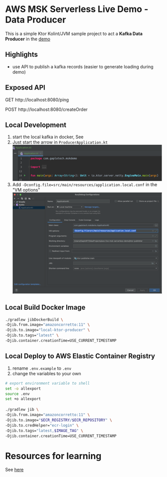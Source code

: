 # AWS MSK Serverless Live Demo - Data Producer
This is a simple Ktor Kolint/JVM sample project to act a **Kafka Data Producer** in the 
[demo](https://github.com/gaplo917/aws-msk-v2-serverless-demo) 

## Highlights
- use API to publish a kafka records (easier to generate loading during demo)

## Exposed API

GET http://localhost:8080/ping

POST http://localhost:8080/createOrder

## Local Development

1. start the local kafka in docker, See 
2. Just start the arrow in `ProducerApplication.kt`
![](./intelij-ktor-play-button.png)
3. Add `-Dconfig.file=src/main/resources/application.local.conf` in the "VM options"
![](./intelij-ktor-vm-options.png)

## Local Build Docker Image
```bash
./gradlew jibDockerBuild \
-Djib.from.image="amazoncorretto:11" \
-Djib.to.image="local-ktor-producer" \
-Djib.to.tags="latest" \
-Djib.container.creationTime=USE_CURRENT_TIMESTAMP 
```

## Local Deploy to AWS Elastic Container Registry

1. rename `.env.example` to `.env`
2. change the variables to your own

```bash
# export environment variable to shell
set -o allexport
source .env
set +o allexport

./gradlew jib \
-Djib.from.image="amazoncorretto:11" \
-Djib.to.image="$ECR_REGISTRY/$ECR_REPOSITORY" \
-Djib.to.credHelper="ecr-login" \
-Djib.to.tags="latest,$IMAGE_TAG" \
-Djib.container.creationTime=USE_CURRENT_TIMESTAMP
```

# Resources for learning

See [here](https://github.com/gaplo917/aws-msk-v2-serverless-demo)